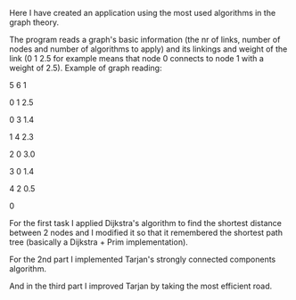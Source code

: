 Here I have created an application using the most used algorithms
in the graph theory.


The program reads a graph's basic information (the nr of links,
number of nodes and number of algorithms to apply) and its linkings
and weight of the link (0 1 2.5 for example means that node 0 connects
to node 1 with a weight of 2.5). Example of graph reading:


5 6 1

0 1 2.5

0 3 1.4

1 4 2.3

2 0 3.0

3 0 1.4

4 2 0.5

0


For the first task I applied Dijkstra's algorithm to find the shortest 
distance between 2 nodes and I modified it so that it remembered the shortest
path tree (basically a Dijkstra + Prim implementation).

For the 2nd part I implemented Tarjan's strongly connected components algorithm.

And in the third part I improved Tarjan by taking the most efficient road.
